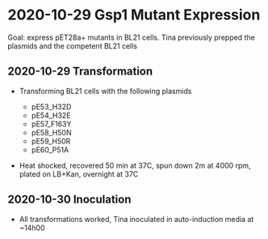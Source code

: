 # 2020-10-29 Gsp1 Mutant Expression

Goal: express pET28a+ mutants in BL21 cells. Tina previously prepped the plasmids and the competent BL21 cells

## 2020-10-29 Transformation

- Transforming BL21 cells with the following plasmids
    - pE53_H32D
    - pE54_H32E
    - pE57_F163Y
    - pE58_H50N
    - pE59_H50R
    - pE60_P51A

- Heat shocked, recovered 50 min at 37C, spun down 2m at 4000 rpm, plated on LB+Kan, overnight at 37C

## 2020-10-30 Inoculation
- All transformations worked, Tina inoculated in auto-induction media at ~14h00